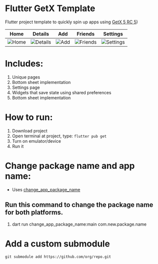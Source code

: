 # Flutter GetX Template

 Flutter project template to quickly spin up apps using [GetX 5 RC 5](https://github.com/jonataslaw/getx/tree/latest-getx5-RC))

 | Home          | Details       | Add           | Friends       | Settings      |
 | ------------- | ------------- | ------------- | ------------- | ------------- |
 | ![Home](https://github.com/user-attachments/assets/d04da633-e6f9-4482-b5c8-512f950b8f06) | ![Details](https://github.com/user-attachments/assets/b5b9b193-bae2-4450-8fae-e1319ef56b98) | ![Add](https://github.com/user-attachments/assets/de6392e2-7b2c-4124-9dfd-ef8f758d8c37) | ![Friends](https://github.com/user-attachments/assets/117da5a3-08c5-41c2-b694-f6aeaeb98ce4) | ![Settings](https://github.com/user-attachments/assets/736077f0-1905-4ba3-aac6-59bbdc91373e) |

# Includes:
1. Unique pages
2. Bottom sheet implementation
3. Settings page
4. Widgets that save state using shared preferences
5. Bottom sheet implementation

# How to run:
1. Download project
2. Open terminal at project, type: `flutter pub get`
3. Turn on emulator/device
4. Run it

# Change package name and app name:
- Uses [change_app_package_name](https://pub.dev/packages/change_app_package_name)

## Run this command to change the package name for both platforms.
1. dart run change_app_package_name:main com.new.package.name

# Add a custom submodule 
`git submodule add https://github.com/org/repo.git`